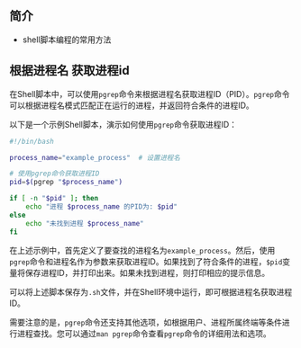 ## 简介

+ shell脚本编程的常用方法

## 根据进程名 获取进程id

在Shell脚本中，可以使用`pgrep`命令来根据进程名获取进程ID（PID）。`pgrep`命令可以根据进程名模式匹配正在运行的进程，并返回符合条件的进程ID。

以下是一个示例Shell脚本，演示如何使用`pgrep`命令获取进程ID：

```bash
#!/bin/bash

process_name="example_process"  # 设置进程名

# 使用pgrep命令获取进程ID
pid=$(pgrep "$process_name")

if [ -n "$pid" ]; then
    echo "进程 $process_name 的PID为: $pid"
else
    echo "未找到进程 $process_name"
fi
```

在上述示例中，首先定义了要查找的进程名为`example_process`。然后，使用`pgrep`命令和进程名作为参数来获取进程ID。如果找到了符合条件的进程，`$pid`变量将保存进程ID，并打印出来。如果未找到进程，则打印相应的提示信息。

可以将上述脚本保存为`.sh`文件，并在Shell环境中运行，即可根据进程名获取进程ID。

需要注意的是，`pgrep`命令还支持其他选项，如根据用户、进程所属终端等条件进行进程查找。您可以通过`man pgrep`命令查看`pgrep`命令的详细用法和选项。